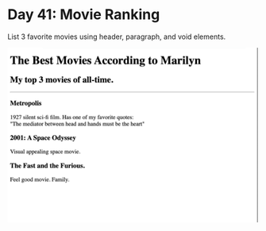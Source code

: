 # Day 41: Movie Ranking

List 3 favorite movies using header, paragraph, and void elements.

<img src="https://github.com/marilynyi/100-days-of-code-python/blob/main/days-41-50/day-41/movie-ranking/output.png">